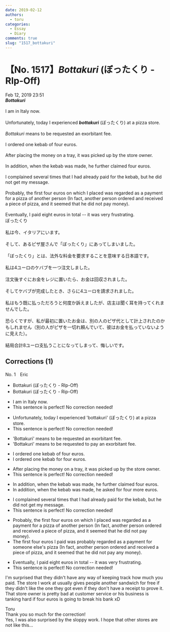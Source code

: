 ```yaml
---
date: 2019-02-12
authors:
  - toru
categories:
  - Essay
  - Diary
comments: true
slug: "1517_bottakuri"
---
```


# 【No. 1517】<strong><em>Bottakuri</em></strong> (ぼったくり - RIp-Off)
<div class="date">Feb 12, 2019 23:51</div>
<div id="post"><div id="body_show_ori">
<strong><em>Bottakuri</em></strong><br/><br/>I am in Italy now.<br/><br/>Unfortunately, today I experienced <strong><em>bottakuri</em></strong> (ぼったくり) at a pizza store.<br/><br/><em>Bottakuri</em> means to be requested an exorbitant fee.<br/><br/>I ordered one kebab of four euros.<br/><br/>After placing the money on a tray, it was picked up by the store owner.<br/><br/>In addition, when the kebab was made, he further claimed four euros.<br/><br/>I complained several times that I had already paid for the kebab, but he did not get my message.<br/><br/>Probably, the first four euros on which I placed was regarded as a payment for a pizza of another person (In fact, another person ordered and received a piece of pizza, and it seemed that he did not pay money).<br/><br/>Eventually, I paid eight euros in total -- it was very frustrating.
</div></div>

<!-- more -->

<div id="post_ja"><div id="body_show_mo">
ぼったくり<br/><br/>私は今、イタリアにいます。<br/><br/>そして、あるピザ屋さんで「ぼったくり」にあってしまいました。<br/><br/>「ぼったくり」とは、法外な料金を要求することを意味する日本語です。<br/><br/>私は4ユーロのケバブを一つ注文しました。<br/><br/>注文後すぐにお金をレジに置いたら、お金は回収されました。<br/><br/>そしてケバブが完成したとき、さらに4ユーロを請求されました。<br/><br/>私はもう既に払っただろうと何度か訴えましたが、店主は聞く耳を持ってくれませんでした。<br/><br/>恐らくですが、私が最初に置いたお金は、別の人のピザ代として計上されたのかもしれません（別の人がピザを一切れ頼んでいて、彼はお金を払っていないように見えた）。<br/><br/>結局合計8ユーロ支払うことになってしまって、悔しいです。
</div></div>

## Corrections (1)
<div id="block"><div class="first_name"> No. 1　<span class="just_name">Eric</span></div><div id="block2">
<ul class="correction_field">
<li class="incorrect">Bottakuri (ぼったくり - RIp-Off)</li>
<li class="corrected correct">
Bottakuri (ぼったくり - Rip-Off)
</li>
</ul>
<ul class="correction_field">
<li class="incorrect">I am in Italy now.</li>
<li class="corrected perfect">This sentence is perfect! No correction needed!</li>
</ul>
<ul class="correction_field">
<li class="incorrect">Unfortunately, today I experienced 'bottakuri' (ぼったくり) at a pizza store.</li>
<li class="corrected perfect">This sentence is perfect! No correction needed!</li>
</ul>
<ul class="correction_field">
<li class="incorrect">'Bottakuri' means to be requested an exorbitant fee.</li>
<li class="corrected correct">
'Bottakuri' means to be requested to pay an exorbitant fee.
</li>
</ul>
<ul class="correction_field">
<li class="incorrect">I ordered one kebab of four euros.</li>
<li class="corrected correct">
I ordered one kebab for four euros.
</li>
</ul>
<ul class="correction_field">
<li class="incorrect">After placing the money on a tray, it was picked up by the store owner.</li>
<li class="corrected perfect">This sentence is perfect! No correction needed!</li>
</ul>
<ul class="correction_field">
<li class="incorrect">In addition, when the kebab was made, he further claimed four euros.</li>
<li class="corrected correct">
In addition, when the kebab was made, he asked for four more euros.
</li>
</ul>
<ul class="correction_field">
<li class="incorrect">I complained several times that I had already paid for the kebab, but he did not get my message.</li>
<li class="corrected perfect">This sentence is perfect! No correction needed!</li>
</ul>
<ul class="correction_field">
<li class="incorrect">Probably, the first four euros on which I placed was regarded as a payment for a pizza of another person (In fact, another person ordered and received a piece of pizza, and it seemed that he did not pay money).</li>
<li class="corrected correct">
The first four euros I paid was probably regarded as a payment for someone else's pizza (In fact, another person ordered and received a piece of pizza, and it seemed that he did not pay any money).
</li>
</ul>
<ul class="correction_field">
<li class="incorrect">Eventually, I paid eight euros in total -- it was very frustrating.</li>
<li class="corrected perfect">This sentence is perfect! No correction needed!</li>
</ul>
<p class="comment_small">
 I'm surprised that they didn't have any way of keeping track how much you paid. The store I work at usually gives people another sandwich for free if they didn't like the one they got even if they don't have a receipt to prove it. That store owner is pretty bad at customer service or his business is tanking hard if four euros is going to break his bank xD
</p>

</div><div class="name"><span class="just_name">Toru</span><br>
Thank you so much for the correction!<br/>Yes, I was also surprised by the sloppy work. I hope that other stores are not like this...
</div>
</div>
